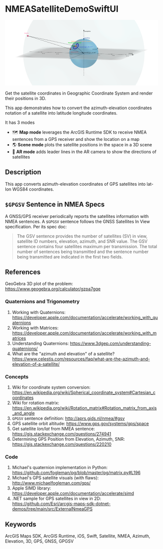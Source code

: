# NMEASatelliteDemoSwiftUI

![Satellites](title-image.png)

Get the satellite coordinates in Geographic Coordinate System and render their positions in 3D.

This app demonstrates how to convert the azimuth-elevation coordinates notation of a satellite into latitude longitude coordinates.

It has 3 modes

- 🗺 **Map mode** leverages the ArcGIS Runtime SDK to receive NMEA sentences from a GPS receiver and show the location on a map
- 🌎 **Scene mode** plots the satellite positions in the space in a 3D scene
- 🔭 **AR mode** adds leader lines in the AR camera to show the directions of satellites

## Description

This app converts azimuth-elevation coordinates of GPS satellites into lat-lon WGS84 coordinates.

## `$GPGSV` Sentence in NMEA Specs

A GNSS/GPS receiver periodically reports the satellites information with NMEA sentences. A `$GPGSV` sentence follows the GNSS Satellites In View specification. Per its spec doc:

> The GSV sentence provides the number of satellites (SV) in view, satellite ID numbers, elevation,
azimuth, and SNR value. The GSV sentence contains four satellites maximum per transmission. The
total number of sentences being transmitted and the sentence number being transmitted are indicated in
the first two fields.

## References

GeoGebra 3D plot of the problem: https://www.geogebra.org/calculator/gzpa7gqe

### Quaternions and Trigonometry

1. Working with Quaternions: https://developer.apple.com/documentation/accelerate/working_with_quaternions
1. Working with Matrices: https://developer.apple.com/documentation/accelerate/working_with_matrices
1. Understanding Quaternions: https://www.3dgep.com/understanding-quaternions/
1. What are the "azimuth and elevation" of a satellite? https://www.celestis.com/resources/faq/what-are-the-azimuth-and-elevation-of-a-satellite/

### Concepts

1. Wiki for coordinate system conversion: https://en.wikipedia.org/wiki/Spherical_coordinate_system#Cartesian_coordinates
1. Wiki for rotation matrix: https://en.wikipedia.org/wiki/Rotation_matrix#Rotation_matrix_from_axis_and_angle
1. `GPGSV` sentence definition: http://aprs.gids.nl/nmea/#gsv
1. GPS satellite orbit altitude: https://www.gps.gov/systems/gps/space
1. Get satellite *lon/lat* from NMEA sentence: https://gis.stackexchange.com/questions/274941
1. Determining GPS Position from Elevation, Azimuth, SNR: https://gis.stackexchange.com/questions/220210

### Code

1. Michael's quaternion implementation in Python: https://github.com/fogleman/pg/blob/master/pg/matrix.py#L196
1. Michael's GPS satellite visuals (with flaws): http://www.michaelfogleman.com/gps/
1. Apple SIMD library: https://developer.apple.com/documentation/accelerate/simd
1. .NET sample for GPS satellites in view in 2D: https://github.com/Esri/arcgis-maps-sdk-dotnet-demos/tree/main/src/ExternalNmeaGPS

## Keywords

ArcGIS Maps SDK, ArcGIS Runtime, iOS, Swift, Satellite, NMEA, Azimuth, Elevation, 3D, GPS, GNSS, GPGSV

